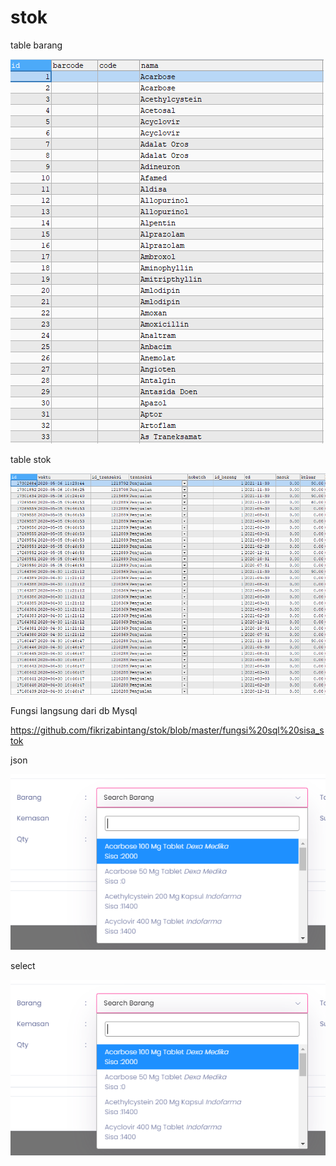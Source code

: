 # stok

table barang <br>

![alt text](https://github.com/fikrizabintang/stok/blob/master/dc_barang.png)

table stok <br>

![alt text](https://github.com/fikrizabintang/stok/blob/master/dc_stok.png)

Fungsi langsung dari db Mysql<br>

https://github.com/fikrizabintang/stok/blob/master/fungsi%20sql%20sisa_stok

json <br>

![alt text](https://github.com/fikrizabintang/stok/blob/master/image.png)

select <br>

![alt text](https://github.com/fikrizabintang/stok/blob/master/Untitled.png)



